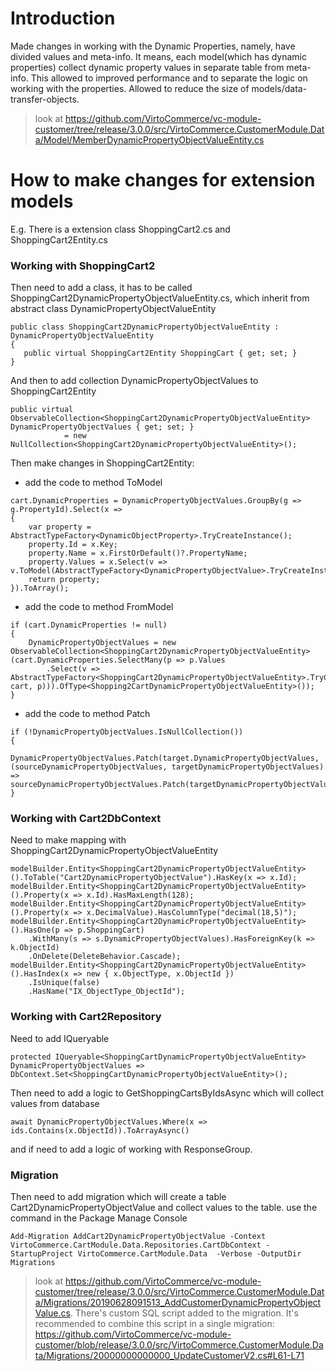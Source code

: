 # Introduction
Made changes in working with the Dynamic Properties, namely, have divided values and meta-info.
It means, each model(which has dynamic properties) collect dynamic property values in separate table from meta-info.
This allowed to improved performance and to separate the logic on working with the properties. Allowed to reduce the size of models/data-transfer-objects.

> look at https://github.com/VirtoCommerce/vc-module-customer/tree/release/3.0.0/src/VirtoCommerce.CustomerModule.Data/Model/MemberDynamicPropertyObjectValueEntity.cs

# How to make changes for extension models
E.g. There is a extension class ShoppingCart2.cs and ShoppingCart2Entity.cs

### Working with ShoppingCart2
Then need to add a class, it has to be called ShoppingCart2DynamicPropertyObjectValueEntity.cs, which inherit from abstract class DynamicPropertyObjectValueEntity

```
public class ShoppingCart2DynamicPropertyObjectValueEntity : DynamicPropertyObjectValueEntity
{
   public virtual ShoppingCart2Entity ShoppingCart { get; set; }
}
```

And then to add collection DynamicPropertyObjectValues to ShoppingCart2Entity

```
public virtual ObservableCollection<ShoppingCart2DynamicPropertyObjectValueEntity> DynamicPropertyObjectValues { get; set; }
            = new NullCollection<ShoppingCart2DynamicPropertyObjectValueEntity>();
```

Then make changes in ShoppingCart2Entity:

* add the code to method ToModel

```
cart.DynamicProperties = DynamicPropertyObjectValues.GroupBy(g => g.PropertyId).Select(x =>
{
	var property = AbstractTypeFactory<DynamicObjectProperty>.TryCreateInstance();
	property.Id = x.Key;
	property.Name = x.FirstOrDefault()?.PropertyName;
	property.Values = x.Select(v => v.ToModel(AbstractTypeFactory<DynamicPropertyObjectValue>.TryCreateInstance())).ToArray();
	return property;
}).ToArray();
```

* add the code to method FromModel

```
if (cart.DynamicProperties != null)
{
	DynamicPropertyObjectValues = new ObservableCollection<ShoppingCart2DynamicPropertyObjectValueEntity>(cart.DynamicProperties.SelectMany(p => p.Values
		.Select(v => AbstractTypeFactory<ShoppingCart2DynamicPropertyObjectValueEntity>.TryCreateInstance().FromModel(v, cart, p))).OfType<Shopping2CartDynamicPropertyObjectValueEntity>());
}
```

* add the code to method Patch

```
if (!DynamicPropertyObjectValues.IsNullCollection())
{
	DynamicPropertyObjectValues.Patch(target.DynamicPropertyObjectValues, (sourceDynamicPropertyObjectValues, targetDynamicPropertyObjectValues) => sourceDynamicPropertyObjectValues.Patch(targetDynamicPropertyObjectValues));
}
```

### Working with Cart2DbContext
Need to make mapping with ShoppingCart2DynamicPropertyObjectValueEntity 

```
modelBuilder.Entity<ShoppingCart2DynamicPropertyObjectValueEntity>().ToTable("Cart2DynamicPropertyObjectValue").HasKey(x => x.Id);
modelBuilder.Entity<ShoppingCart2DynamicPropertyObjectValueEntity>().Property(x => x.Id).HasMaxLength(128);
modelBuilder.Entity<ShoppingCart2DynamicPropertyObjectValueEntity>().Property(x => x.DecimalValue).HasColumnType("decimal(18,5)");
modelBuilder.Entity<ShoppingCart2DynamicPropertyObjectValueEntity>().HasOne(p => p.ShoppingCart)
	.WithMany(s => s.DynamicPropertyObjectValues).HasForeignKey(k => k.ObjectId)
	.OnDelete(DeleteBehavior.Cascade);
modelBuilder.Entity<ShoppingCart2DynamicPropertyObjectValueEntity>().HasIndex(x => new { x.ObjectType, x.ObjectId })
	.IsUnique(false)
	.HasName("IX_ObjectType_ObjectId");
```

### Working with Cart2Repository
Need to add IQueryable<ShoppingCart2DynamicPropertyObjectValueEntity>
```
protected IQueryable<ShoppingCartDynamicPropertyObjectValueEntity> DynamicPropertyObjectValues => DbContext.Set<ShoppingCartDynamicPropertyObjectValueEntity>();
```
Then need to add a logic to GetShoppingCartsByIdsAsync which will collect values from database
```
await DynamicPropertyObjectValues.Where(x => ids.Contains(x.ObjectId)).ToArrayAsync()
```
and if need to add a logic of working with ResponseGroup.

### Migration
Then need to add migration which will create a table Cart2DynamicPropertyObjectValue and collect values to the table.
use the command in the Package Manage Console
```
Add-Migration AddCart2DynamicPropertyObjectValue -Context VirtoCommerce.CartModule.Data.Repositories.CartDbContext -StartupProject VirtoCommerce.CartModule.Data  -Verbose -OutputDir Migrations
```

> look at https://github.com/VirtoCommerce/vc-module-customer/tree/release/3.0.0/src/VirtoCommerce.CustomerModule.Data/Migrations/20190628091513_AddCustomerDynamicPropertyObjectValue.cs.
 There's custom SQL script added to the migration. It's recommended to combine this script in a single migration: https://github.com/VirtoCommerce/vc-module-customer/blob/release/3.0.0/src/VirtoCommerce.CustomerModule.Data/Migrations/20000000000000_UpdateCustomerV2.cs#L61-L71




